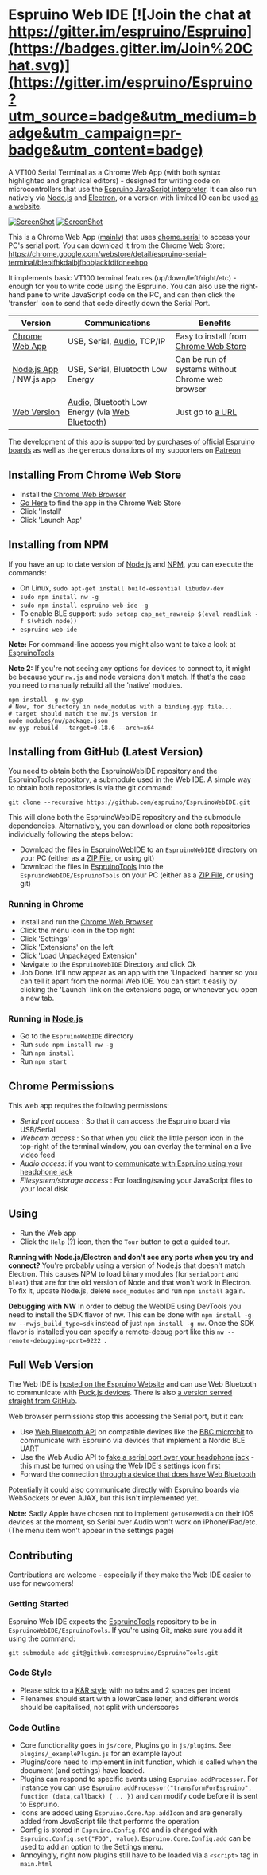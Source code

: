 Espruino Web IDE  [![Join the chat at https://gitter.im/espruino/Espruino](https://badges.gitter.im/Join%20Chat.svg)](https://gitter.im/espruino/Espruino?utm_source=badge&utm_medium=badge&utm_campaign=pr-badge&utm_content=badge)
======================

A VT100 Serial Terminal as a Chrome Web App (with both syntax highlighted and graphical editors) - designed for writing code on microcontrollers that use the [Espruino JavaScript interpreter](http://www.espruino.com). It can also run natively via [Node.js](https://nodejs.org/en/) and [Electron](http://electron.atom.io/), or a version with limited IO can be used [as a website](https://espruino.github.io/EspruinoWebIDE/).

[![ScreenShot](extras/screenshot.png)](http://youtu.be/Fjju_QhzL-c)
[![ScreenShot](extras/screenshot2.png)](http://youtu.be/Fjju_QhzL-c)

This is a Chrome Web App ([mainly](#full-web-version)) that uses [chome.serial](https://developer.chrome.com/apps/serial) to access your PC's serial port. You can download it from the Chrome Web Store: https://chrome.google.com/webstore/detail/espruino-serial-terminal/bleoifhkdalbjfbobjackfdifdneehpo

It implements basic VT100 terminal features (up/down/left/right/etc) - enough for you to write code using the Espruino. You can also use the right-hand pane to write JavaScript code on the PC, and can then click the 'transfer' icon to send that code directly down the Serial Port.

| Version | Communications | Benefits |
|---------|----------------|----------|
| [Chrome Web App](#installing-from-chrome-web-store) | USB, Serial, [Audio](http://www.espruino.com/Headphone), TCP/IP | Easy to install from [Chrome Web Store](https://chrome.google.com/webstore/detail/espruino-serial-terminal/bleoifhkdalbjfbobjackfdifdneehpo) |
| [Node.js App](#installing-from-npm) / NW.js app | USB, Serial, Bluetooth Low Energy | Can be run of systems without Chrome web browser |
| [Web Version](#full-web-version) | [Audio](http://www.espruino.com/Headphone), Bluetooth Low Energy (via [Web Bluetooth](https://webbluetoothcg.github.io/web-bluetooth/)) | Just go to [a URL](https://espruino.github.io/EspruinoWebIDE/) |

The development of this app is supported by [purchases of official Espruino boards](http://www.espruino.com/Order) as well as the generous donations of my supporters on [Patreon](PATREON.md)

Installing From Chrome Web Store
----------------------------

* Install the [Chrome Web Browser](https://www.google.com/intl/en/chrome/browser/)
* [Go Here](https://chrome.google.com/webstore/detail/espruino-serial-terminal/bleoifhkdalbjfbobjackfdifdneehpo) to find the app in the Chrome Web Store
* Click 'Install'
* Click 'Launch App'

Installing from NPM
-------------------

If you have an up to date version of [Node.js](https://nodejs.org/en/) and [NPM](https://www.npmjs.com/), you can execute the commands:

* On Linux, `sudo apt-get install build-essential libudev-dev`
* `sudo npm install nw -g`
* `sudo npm install espruino-web-ide -g`
* To enable BLE support: `sudo setcap cap_net_raw+eip $(eval readlink -f $(which node))`
* `espruino-web-ide`

**Note:** For command-line access you might also want to take a look at [EspruinoTools](https://github.com/espruino/EspruinoTools)

**Note 2:** If you're not seeing any options for devices to connect to, it might be because your `nw.js` and node versions don't match. If that's the case you need to manually rebuild all the 'native' modules.

```
npm install -g nw-gyp
# Now, for directory in node_modules with a binding.gyp file...
# target should match the nw.js version in node_modules/nw/package.json
nw-gyp rebuild --target=0.18.6 --arch=x64
```

Installing from GitHub (Latest Version)
---------------------------------------

You need to obtain both the EspruinoWebIDE repository and the EspruinoTools repository, a submodule used in the Web IDE.
A simple way to obtain both repositories is via the git command:

```git clone --recursive https://github.com/espruino/EspruinoWebIDE.git```

This will clone both the EspruinoWebIDE repository and the submodule dependencies. Alternatively, you can download or clone both repositories individually following the steps below:

* Download the files in [EspruinoWebIDE](https://github.com/espruino/EspruinoWebIDE) to an `EspruinoWebIDE` directory on your PC (either as a [ZIP File](https://github.com/espruino/EspruinoWebIDE/archive/gh-pages.zip), or using git)
* Download the files in [EspruinoTools](https://github.com/espruino/EspruinoTools) into the `EspruinoWebIDE/EspruinoTools` on your PC (either as a [ZIP File](https://github.com/espruino/EspruinoTools/archive/gh-pages.zip), or using git)

### Running in Chrome

* Install and run the [Chrome Web Browser](https://www.google.com/intl/en/chrome/browser/)
* Click the menu icon in the top right
* Click 'Settings'
* Click 'Extensions' on the left
* Click 'Load Unpackaged Extension'
* Navigate to the `EspruinoWebIDE` Directory and click Ok
* Job Done. It'll now appear as an app with the 'Unpacked' banner so you can tell it apart from the normal Web IDE. You can start it easily by clicking the 'Launch' link on the extensions page, or whenever you open a new tab.

### Running in [Node.js](https://nodejs.org/en/)

* Go to the `EspruinoWebIDE` directory
* Run `sudo npm install nw -g`
* Run `npm install`
* Run `npm start`


Chrome Permissions
------------------

This web app requires the following permissions:
* *Serial port access* : So that it can access the Espruino board via USB/Serial
* *Webcam access* : So that when you click the little person icon in the top-right of the terminal window, you can overlay the terminal on a live video feed
* *Audio access*: if you want to [communicate with Espruino using your headphone jack](http://www.espruino.com/Headphone)
* *Filesystem/storage access* : For loading/saving your JavaScript files to your local disk


Using
-----

* Run the Web app
* Click the `Help` (?) icon, then the `Tour` button to get a guided tour.

**Running with Node.js/Electron and don't see any ports when you try and connect?** You're probably using a version of Node.js that doesn't match Electron. This causes NPM to load binary modules (for `serialport` and `bleat`) that are for the old version of Node and that won't work in Electron. To fix it, update Node.js, delete `node_modules` and run `npm install` again.

**Debugging with NW** In order to debug the WebIDE using DevTools you need to install the SDK flavor of nw. This can be done with `npm install -g nw --nwjs_build_type=sdk` instead of just `npm install -g nw`. Once the SDK flavor is installed you can specify a remote-debug port like this `nw --remote-debugging-port=9222 `.

Full Web Version
----------------

The Web IDE is [hosted on the Espruino Website](https://www.espruino.com/ide/) and can use Web Bluetooth to communicate with [Puck.js devices](http://www.espruino.com/Puck.js). There is also [a version served straight from GitHub](https://espruino.github.io/EspruinoWebIDE/).

Web browser permissions stop this accessing the Serial port, but it can:

* Use [Web Bluetooth API](https://webbluetoothcg.github.io/web-bluetooth/) on compatible devices like the [BBC micro:bit](http://www.espruino.com/MicroBit) to communicate with Espruino via devices that implement a Nordic BLE UART
* Use the Web Audio API to [fake a serial port over your headphone jack](http://www.espruino.com/Headphone) - this must be turned on using the Web IDE's settings icon first
* Forward the connection [through a device that does have Web Bluetooth](http://forum.espruino.com/conversations/300770/)

Potentially it could also communicate directly with Espruino boards via WebSockets or even AJAX, but this isn't implemented yet.

**Note:** Sadly Apple have chosen not to implement `getUserMedia` on their iOS devices at the moment, so Serial over Audio won't work on iPhone/iPad/etc. (The menu item won't appear in the settings page)


Contributing
------------

Contributions are welcome - especially if they make the Web IDE easier to use for newcomers!

### Getting Started

Espruino Web IDE expects the [EspruinoTools](https://github.com/espruino/EspruinoTools) repository to be in `EspruinoWebIDE/EspruinoTools`. If you're using Git, make sure you add it using the command:

```
git submodule add git@github.com:espruino/EspruinoTools.git
```

### Code Style

 * Please stick to a [K&R style](http://en.wikipedia.org/wiki/1_true_brace_style#K.26R_style) with no tabs and 2 spaces per indent
 * Filenames should start with a lowerCase letter, and different words should be capitalised, not split with underscores

### Code Outline

 * Core functionality goes in `js/core`, Plugins go in `js/plugins`. See `plugins/_examplePlugin.js` for an example layout
 * Plugins/core need to implement in init function, which is called when the document (and settings) have loaded.
 * Plugins can respond to specific events using `Espruino.addProcessor`. For instance you can use `Espruino.addProcessor("transformForEspruino", function (data,callback) { .. })` and can modify code before it is sent to Espruino.
 * Icons are added using `Espruino.Core.App.addIcon` and are generally added from JsvaScript file that performs the operation
 * Config is stored in `Espruino.Config.FOO` and is changed with `Espruino.Config.set("FOO", value)`. `Espruino.Core.Config.add` can be used to add an option to the Settings menu.
 * Annoyingly, right now plugins still have to be loaded via a `<script>` tag in `main.html`
